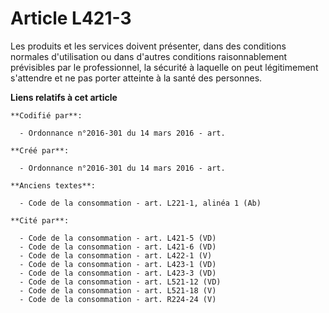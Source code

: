 # Article L421-3

Les produits et les services doivent présenter, dans des conditions normales d'utilisation ou dans d'autres conditions
raisonnablement prévisibles par le professionnel, la sécurité à laquelle on peut légitimement s'attendre et ne pas porter
atteinte à la santé des personnes.

**Liens relatifs à cet article**

	**Codifié par**:

	  - Ordonnance n°2016-301 du 14 mars 2016 - art.

	**Créé par**:

	  - Ordonnance n°2016-301 du 14 mars 2016 - art.

	**Anciens textes**:

	  - Code de la consommation - art. L221-1, alinéa 1 (Ab)

	**Cité par**:

	  - Code de la consommation - art. L421-5 (VD)
	  - Code de la consommation - art. L421-6 (VD)
	  - Code de la consommation - art. L422-1 (V)
	  - Code de la consommation - art. L423-1 (VD)
	  - Code de la consommation - art. L423-3 (VD)
	  - Code de la consommation - art. L521-12 (VD)
	  - Code de la consommation - art. L521-18 (V)
	  - Code de la consommation - art. R224-24 (V)
